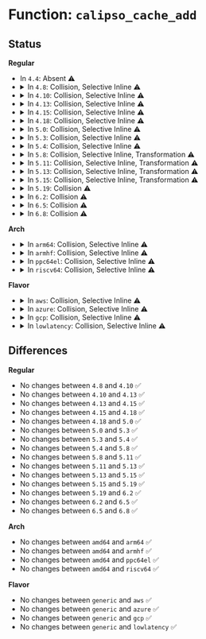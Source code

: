 # Function: <code>calipso_cache_add</code>

## Status
<b>Regular</b>
<ul>
<li>
In <code>4.4</code>: Absent ⚠️
</li>
<li>
<details>
<summary>In <code>4.8</code>: Collision, Selective Inline ⚠️</summary>

```c
int calipso_cache_add(const unsigned char *calipso_ptr, const struct netlbl_lsm_secattr *secattr);
```

**Collision:** Static-Global Collision

**Inline:** Selective

**Transformation:** False

**Instances:**

```
In net/ipv6/calipso.c (ffffffff81870360)
Location: net/ipv6/calipso.c:275
Inline: True
```
```
In net/netlabel/netlabel_calipso.c (ffffffff81883a90)
Location: net/netlabel/netlabel_calipso.c:730
Inline: False
Direct callers:
  - net/netlabel/netlabel_kapi.c:netlbl_cache_add
```
**Symbols:**

```
ffffffff81870360-ffffffff818705e4: calipso_cache_add (STB_LOCAL)
ffffffff81883a90-ffffffff81883ab3: calipso_cache_add (STB_GLOBAL)
```
</details>
</li>
<li>
<details>
<summary>In <code>4.10</code>: Collision, Selective Inline ⚠️</summary>

```c
int calipso_cache_add(const unsigned char *calipso_ptr, const struct netlbl_lsm_secattr *secattr);
```

**Collision:** Static-Global Collision

**Inline:** Selective

**Transformation:** False

**Instances:**

```
In net/ipv6/calipso.c (ffffffff818a32d0)
Location: net/ipv6/calipso.c:275
Inline: True
```
```
In net/netlabel/netlabel_calipso.c (ffffffff818b8330)
Location: net/netlabel/netlabel_calipso.c:733
Inline: False
Direct callers:
  - net/netlabel/netlabel_kapi.c:netlbl_cache_add
```
**Symbols:**

```
ffffffff818a32d0-ffffffff818a3554: calipso_cache_add (STB_LOCAL)
ffffffff818b8330-ffffffff818b8353: calipso_cache_add (STB_GLOBAL)
```
</details>
</li>
<li>
<details>
<summary>In <code>4.13</code>: Collision, Selective Inline ⚠️</summary>

```c
int calipso_cache_add(const unsigned char *calipso_ptr, const struct netlbl_lsm_secattr *secattr);
```

**Collision:** Static-Global Collision

**Inline:** Selective

**Transformation:** False

**Instances:**

```
In net/ipv6/calipso.c (ffffffff818c96e0)
Location: net/ipv6/calipso.c:275
Inline: True
```
```
In net/netlabel/netlabel_calipso.c (ffffffff818dec20)
Location: net/netlabel/netlabel_calipso.c:733
Inline: False
Direct callers:
  - net/netlabel/netlabel_kapi.c:netlbl_cache_add
```
**Symbols:**

```
ffffffff818c96e0-ffffffff818c995e: calipso_cache_add (STB_LOCAL)
ffffffff818dec20-ffffffff818dec43: calipso_cache_add (STB_GLOBAL)
```
</details>
</li>
<li>
<details>
<summary>In <code>4.15</code>: Collision, Selective Inline ⚠️</summary>

```c
int calipso_cache_add(const unsigned char *calipso_ptr, const struct netlbl_lsm_secattr *secattr);
```

**Collision:** Static-Global Collision

**Inline:** Selective

**Transformation:** False

**Instances:**

```
In net/ipv6/calipso.c (ffffffff8194cd10)
Location: net/ipv6/calipso.c:275
Inline: True
```
```
In net/netlabel/netlabel_calipso.c (ffffffff81964940)
Location: net/netlabel/netlabel_calipso.c:733
Inline: False
Direct callers:
  - net/netlabel/netlabel_kapi.c:netlbl_cache_add
```
**Symbols:**

```
ffffffff8194cd10-ffffffff8194cfa0: calipso_cache_add (STB_LOCAL)
ffffffff81964940-ffffffff81964969: calipso_cache_add (STB_GLOBAL)
```
</details>
</li>
<li>
<details>
<summary>In <code>4.18</code>: Collision, Selective Inline ⚠️</summary>

```c
int calipso_cache_add(const unsigned char *calipso_ptr, const struct netlbl_lsm_secattr *secattr);
```

**Collision:** Static-Global Collision

**Inline:** Selective

**Transformation:** False

**Instances:**

```
In net/ipv6/calipso.c (ffffffff819a62d0)
Location: net/ipv6/calipso.c:275
Inline: True
```
```
In net/netlabel/netlabel_calipso.c (ffffffff819be1e0)
Location: net/netlabel/netlabel_calipso.c:733
Inline: False
Direct callers:
  - net/netlabel/netlabel_kapi.c:netlbl_cache_add
```
**Symbols:**

```
ffffffff819a62d0-ffffffff819a655f: calipso_cache_add (STB_LOCAL)
ffffffff819be1e0-ffffffff819be209: calipso_cache_add (STB_GLOBAL)
```
</details>
</li>
<li>
<details>
<summary>In <code>5.0</code>: Collision, Selective Inline ⚠️</summary>

```c
int calipso_cache_add(const unsigned char *calipso_ptr, const struct netlbl_lsm_secattr *secattr);
```

**Collision:** Static-Global Collision

**Inline:** Selective

**Transformation:** False

**Instances:**

```
In net/ipv6/calipso.c (ffffffff819dc630)
Location: net/ipv6/calipso.c:275
Inline: True
```
```
In net/netlabel/netlabel_calipso.c (ffffffff819f5380)
Location: net/netlabel/netlabel_calipso.c:733
Inline: False
Direct callers:
  - net/netlabel/netlabel_kapi.c:netlbl_cache_add
```
**Symbols:**

```
ffffffff819dc630-ffffffff819dc928: calipso_cache_add (STB_LOCAL)
ffffffff819f5380-ffffffff819f53a9: calipso_cache_add (STB_GLOBAL)
```
</details>
</li>
<li>
<details>
<summary>In <code>5.3</code>: Collision, Selective Inline ⚠️</summary>

```c
int calipso_cache_add(const unsigned char *calipso_ptr, const struct netlbl_lsm_secattr *secattr);
```

**Collision:** Static-Global Collision

**Inline:** Selective

**Transformation:** False

**Instances:**

```
In net/ipv6/calipso.c (ffffffff81a4b070)
Location: net/ipv6/calipso.c:261
Inline: True
```
```
In net/netlabel/netlabel_calipso.c (ffffffff81a64850)
Location: net/netlabel/netlabel_calipso.c:720
Inline: False
Direct callers:
  - net/netlabel/netlabel_kapi.c:netlbl_cache_add
```
**Symbols:**

```
ffffffff81a4b070-ffffffff81a4b369: calipso_cache_add (STB_LOCAL)
ffffffff81a64850-ffffffff81a64879: calipso_cache_add (STB_GLOBAL)
```
</details>
</li>
<li>
<details>
<summary>In <code>5.4</code>: Collision, Selective Inline ⚠️</summary>

```c
int calipso_cache_add(const unsigned char *calipso_ptr, const struct netlbl_lsm_secattr *secattr);
```

**Collision:** Static-Global Collision

**Inline:** Selective

**Transformation:** False

**Instances:**

```
In net/ipv6/calipso.c (ffffffff81a81c40)
Location: net/ipv6/calipso.c:261
Inline: True
```
```
In net/netlabel/netlabel_calipso.c (ffffffff81a9b3d0)
Location: net/netlabel/netlabel_calipso.c:720
Inline: False
Direct callers:
  - net/netlabel/netlabel_kapi.c:netlbl_cache_add
```
**Symbols:**

```
ffffffff81a81c40-ffffffff81a81f39: calipso_cache_add (STB_LOCAL)
ffffffff81a9b3d0-ffffffff81a9b3f9: calipso_cache_add (STB_GLOBAL)
```
</details>
</li>
<li>
<details>
<summary>In <code>5.8</code>: Collision, Selective Inline, Transformation ⚠️</summary>

```c
int calipso_cache_add(const unsigned char *calipso_ptr, const struct netlbl_lsm_secattr *secattr);
```

**Collision:** Static-Global Collision

**Inline:** Selective

**Transformation:** True

**Instances:**

```
In net/ipv6/calipso.c (ffffffff81b7c890)
Location: net/ipv6/calipso.c:261
Inline: True
```
```
In net/netlabel/netlabel_calipso.c (ffffffff81b96c30)
Location: net/netlabel/netlabel_calipso.c:720
Inline: False
Direct callers:
  - net/netlabel/netlabel_kapi.c:netlbl_cache_add
```
**Symbols:**

```
ffffffff81b7c890-ffffffff81b7ca27: calipso_cache_add.part.0 (STB_LOCAL)
ffffffff81b7ca30-ffffffff81b7ca57: calipso_cache_add (STB_LOCAL)
ffffffff81b96c30-ffffffff81b96c59: calipso_cache_add (STB_GLOBAL)
```
</details>
</li>
<li>
<details>
<summary>In <code>5.11</code>: Collision, Selective Inline, Transformation ⚠️</summary>

```c
int calipso_cache_add(const unsigned char *calipso_ptr, const struct netlbl_lsm_secattr *secattr);
```

**Collision:** Static-Global Collision

**Inline:** Selective

**Transformation:** True

**Instances:**

```
In net/ipv6/calipso.c (ffffffff81b8b930)
Location: net/ipv6/calipso.c:264
Inline: True
```
```
In net/netlabel/netlabel_calipso.c (ffffffff81ba68a0)
Location: net/netlabel/netlabel_calipso.c:721
Inline: False
Direct callers:
  - net/netlabel/netlabel_kapi.c:netlbl_cache_add
```
**Symbols:**

```
ffffffff81b8b930-ffffffff81b8bac7: calipso_cache_add.part.0 (STB_LOCAL)
ffffffff81b8bad0-ffffffff81b8baf7: calipso_cache_add (STB_LOCAL)
ffffffff81ba68a0-ffffffff81ba68c9: calipso_cache_add (STB_GLOBAL)
```
</details>
</li>
<li>
<details>
<summary>In <code>5.13</code>: Collision, Selective Inline, Transformation ⚠️</summary>

```c
int calipso_cache_add(const unsigned char *calipso_ptr, const struct netlbl_lsm_secattr *secattr);
```

**Collision:** Static-Global Collision

**Inline:** Selective

**Transformation:** True

**Instances:**

```
In net/ipv6/calipso.c (ffffffff81b7a720)
Location: net/ipv6/calipso.c:264
Inline: True
```
```
In net/netlabel/netlabel_calipso.c (ffffffff81b95a30)
Location: net/netlabel/netlabel_calipso.c:721
Inline: False
Direct callers:
  - net/netlabel/netlabel_kapi.c:netlbl_cache_add
```
**Symbols:**

```
ffffffff81b7a720-ffffffff81b7a8b3: calipso_cache_add.part.0 (STB_LOCAL)
ffffffff81b7a8c0-ffffffff81b7a8e7: calipso_cache_add (STB_LOCAL)
ffffffff81b95a30-ffffffff81b95a59: calipso_cache_add (STB_GLOBAL)
```
</details>
</li>
<li>
<details>
<summary>In <code>5.15</code>: Collision, Selective Inline, Transformation ⚠️</summary>

```c
int calipso_cache_add(const unsigned char *calipso_ptr, const struct netlbl_lsm_secattr *secattr);
```

**Collision:** Static-Global Collision

**Inline:** Selective

**Transformation:** True

**Instances:**

```
In net/ipv6/calipso.c (ffffffff81c453e0)
Location: net/ipv6/calipso.c:264
Inline: True
```
```
In net/netlabel/netlabel_calipso.c (ffffffff81c62260)
Location: net/netlabel/netlabel_calipso.c:721
Inline: False
Direct callers:
  - net/netlabel/netlabel_kapi.c:netlbl_cache_add
```
**Symbols:**

```
ffffffff81c453e0-ffffffff81c45573: calipso_cache_add.part.0 (STB_LOCAL)
ffffffff81c45580-ffffffff81c455a7: calipso_cache_add (STB_LOCAL)
ffffffff81c62260-ffffffff81c62289: calipso_cache_add (STB_GLOBAL)
```
</details>
</li>
<li>
<details>
<summary>In <code>5.19</code>: Collision ⚠️</summary>

```c
int calipso_cache_add(const unsigned char *calipso_ptr, const struct netlbl_lsm_secattr *secattr);
```

**Collision:** Static-Global Collision

**Inline:** No

**Transformation:** False

**Instances:**

```
In net/ipv6/calipso.c (ffffffff81de4530)
Location: net/ipv6/calipso.c:264
Inline: False
```
```
In net/netlabel/netlabel_calipso.c (ffffffff81e049c0)
Location: net/netlabel/netlabel_calipso.c:721
Inline: False
Direct callers:
  - net/netlabel/netlabel_kapi.c:netlbl_cache_add
```
**Symbols:**

```
ffffffff81de4530-ffffffff81de46e8: calipso_cache_add (STB_LOCAL)
ffffffff81e049c0-ffffffff81e049f9: calipso_cache_add (STB_GLOBAL)
```
</details>
</li>
<li>
<details>
<summary>In <code>6.2</code>: Collision ⚠️</summary>

```c
int calipso_cache_add(const unsigned char *calipso_ptr, const struct netlbl_lsm_secattr *secattr);
```

**Collision:** Static-Global Collision

**Inline:** No

**Transformation:** False

**Instances:**

```
In net/ipv6/calipso.c (ffffffff81fb6c80)
Location: net/ipv6/calipso.c:264
Inline: False
```
```
In net/netlabel/netlabel_calipso.c (ffffffff81fd9ae0)
Location: net/netlabel/netlabel_calipso.c:722
Inline: False
Direct callers:
  - net/netlabel/netlabel_kapi.c:netlbl_cache_add
```
**Symbols:**

```
ffffffff81fb6c80-ffffffff81fb6e38: calipso_cache_add (STB_LOCAL)
ffffffff81fd9ae0-ffffffff81fd9b19: calipso_cache_add (STB_GLOBAL)
```
</details>
</li>
<li>
<details>
<summary>In <code>6.5</code>: Collision ⚠️</summary>

```c
int calipso_cache_add(const unsigned char *calipso_ptr, const struct netlbl_lsm_secattr *secattr);
```

**Collision:** Static-Global Collision

**Inline:** No

**Transformation:** False

**Instances:**

```
In net/ipv6/calipso.c (ffffffff82017380)
Location: net/ipv6/calipso.c:264
Inline: False
```
```
In net/netlabel/netlabel_calipso.c (ffffffff820557b0)
Location: net/netlabel/netlabel_calipso.c:722
Inline: False
Direct callers:
  - net/netlabel/netlabel_kapi.c:netlbl_cache_add
```
**Symbols:**

```
ffffffff82017380-ffffffff8201753c: calipso_cache_add (STB_LOCAL)
ffffffff820557b0-ffffffff820557e9: calipso_cache_add (STB_GLOBAL)
```
</details>
</li>
<li>
<details>
<summary>In <code>6.8</code>: Collision ⚠️</summary>

```c
int calipso_cache_add(const unsigned char *calipso_ptr, const struct netlbl_lsm_secattr *secattr);
```

**Collision:** Static-Global Collision

**Inline:** No

**Transformation:** False

**Instances:**

```
In net/ipv6/calipso.c (ffffffff820e6320)
Location: net/ipv6/calipso.c:264
Inline: False
```
```
In net/netlabel/netlabel_calipso.c (ffffffff821280d0)
Location: net/netlabel/netlabel_calipso.c:725
Inline: False
Direct callers:
  - net/netlabel/netlabel_kapi.c:netlbl_cache_add
```
**Symbols:**

```
ffffffff820e6320-ffffffff820e650b: calipso_cache_add (STB_LOCAL)
ffffffff821280d0-ffffffff82128109: calipso_cache_add (STB_GLOBAL)
```
</details>
</li>
</ul>
<b>Arch</b>
<ul>
<li>
<details>
<summary>In <code>arm64</code>: Collision, Selective Inline ⚠️</summary>

```c
int calipso_cache_add(const unsigned char *calipso_ptr, const struct netlbl_lsm_secattr *secattr);
```

**Collision:** Static-Global Collision

**Inline:** Selective

**Transformation:** False

**Instances:**

```
In net/ipv6/calipso.c (ffff800010d4e270)
Location: net/ipv6/calipso.c:261
Inline: True
```
```
In net/netlabel/netlabel_calipso.c (ffff800010d6b268)
Location: net/netlabel/netlabel_calipso.c:720
Inline: False
Direct callers:
  - net/netlabel/netlabel_kapi.c:netlbl_cache_add
```
**Symbols:**

```
ffff800010d4e270-ffff800010d4e5fc: calipso_cache_add (STB_LOCAL)
ffff800010d6b268-ffff800010d6b2b4: calipso_cache_add (STB_GLOBAL)
```
</details>
</li>
<li>
<details>
<summary>In <code>armhf</code>: Collision, Selective Inline ⚠️</summary>

```c
int calipso_cache_add(const unsigned char *calipso_ptr, const struct netlbl_lsm_secattr *secattr);
```

**Collision:** Static-Global Collision

**Inline:** Selective

**Transformation:** False

**Instances:**

```
In net/ipv6/calipso.c (c0e4e9c8)
Location: net/ipv6/calipso.c:261
Inline: True
```
```
In net/netlabel/netlabel_calipso.c (c0e696ac)
Location: net/netlabel/netlabel_calipso.c:720
Inline: False
Direct callers:
  - net/netlabel/netlabel_kapi.c:netlbl_cache_add
```
**Symbols:**

```
c0e4e9c8-c0e4ec9c: calipso_cache_add (STB_LOCAL)
c0e696ac-c0e696e8: calipso_cache_add (STB_GLOBAL)
```
</details>
</li>
<li>
<details>
<summary>In <code>ppc64el</code>: Collision, Selective Inline ⚠️</summary>

```c
int calipso_cache_add(const unsigned char *calipso_ptr, const struct netlbl_lsm_secattr *secattr);
```

**Collision:** Static-Global Collision

**Inline:** Selective

**Transformation:** False

**Instances:**

```
In net/ipv6/calipso.c (c000000000e849d0)
Location: net/ipv6/calipso.c:261
Inline: True
```
```
In net/netlabel/netlabel_calipso.c (c000000000ea8870)
Location: net/netlabel/netlabel_calipso.c:720
Inline: False
Direct callers:
  - net/netlabel/netlabel_kapi.c:netlbl_cache_add
```
**Symbols:**

```
c000000000e849d0-c000000000e84dfc: calipso_cache_add (STB_LOCAL)
c000000000ea8870-c000000000ea88c8: calipso_cache_add (STB_GLOBAL)
```
</details>
</li>
<li>
<details>
<summary>In <code>riscv64</code>: Collision, Selective Inline ⚠️</summary>

```c
int calipso_cache_add(const unsigned char *calipso_ptr, const struct netlbl_lsm_secattr *secattr);
```

**Collision:** Static-Global Collision

**Inline:** Selective

**Transformation:** False

**Instances:**

```
In net/ipv6/calipso.c (ffffffe00088648e)
Location: net/ipv6/calipso.c:261
Inline: True
```
```
In net/netlabel/netlabel_calipso.c (ffffffe00089dae6)
Location: net/netlabel/netlabel_calipso.c:720
Inline: False
Direct callers:
  - net/netlabel/netlabel_kapi.c:netlbl_cache_add
```
**Symbols:**

```
ffffffe00088648e-ffffffe0008867f4: calipso_cache_add (STB_LOCAL)
ffffffe00089dae6-ffffffe00089db24: calipso_cache_add (STB_GLOBAL)
```
</details>
</li>
</ul>
<b>Flavor</b>
<ul>
<li>
<details>
<summary>In <code>aws</code>: Collision, Selective Inline ⚠️</summary>

```c
int calipso_cache_add(const unsigned char *calipso_ptr, const struct netlbl_lsm_secattr *secattr);
```

**Collision:** Static-Global Collision

**Inline:** Selective

**Transformation:** False

**Instances:**

```
In net/ipv6/calipso.c (ffffffff81a212d0)
Location: net/ipv6/calipso.c:261
Inline: True
```
```
In net/netlabel/netlabel_calipso.c (ffffffff81a3a760)
Location: net/netlabel/netlabel_calipso.c:720
Inline: False
Direct callers:
  - net/netlabel/netlabel_kapi.c:netlbl_cache_add
```
**Symbols:**

```
ffffffff81a212d0-ffffffff81a215c9: calipso_cache_add (STB_LOCAL)
ffffffff81a3a760-ffffffff81a3a789: calipso_cache_add (STB_GLOBAL)
```
</details>
</li>
<li>
<details>
<summary>In <code>azure</code>: Collision, Selective Inline ⚠️</summary>

```c
int calipso_cache_add(const unsigned char *calipso_ptr, const struct netlbl_lsm_secattr *secattr);
```

**Collision:** Static-Global Collision

**Inline:** Selective

**Transformation:** False

**Instances:**

```
In net/ipv6/calipso.c (ffffffff819de090)
Location: net/ipv6/calipso.c:261
Inline: True
```
```
In net/netlabel/netlabel_calipso.c (ffffffff819f7380)
Location: net/netlabel/netlabel_calipso.c:720
Inline: False
Direct callers:
  - net/netlabel/netlabel_kapi.c:netlbl_cache_add
```
**Symbols:**

```
ffffffff819de090-ffffffff819de389: calipso_cache_add (STB_LOCAL)
ffffffff819f7380-ffffffff819f73a9: calipso_cache_add (STB_GLOBAL)
```
</details>
</li>
<li>
<details>
<summary>In <code>gcp</code>: Collision, Selective Inline ⚠️</summary>

```c
int calipso_cache_add(const unsigned char *calipso_ptr, const struct netlbl_lsm_secattr *secattr);
```

**Collision:** Static-Global Collision

**Inline:** Selective

**Transformation:** False

**Instances:**

```
In net/ipv6/calipso.c (ffffffff81a8bd50)
Location: net/ipv6/calipso.c:261
Inline: True
```
```
In net/netlabel/netlabel_calipso.c (ffffffff81aa6610)
Location: net/netlabel/netlabel_calipso.c:720
Inline: False
Direct callers:
  - net/netlabel/netlabel_kapi.c:netlbl_cache_add
```
**Symbols:**

```
ffffffff81a8bd50-ffffffff81a8c049: calipso_cache_add (STB_LOCAL)
ffffffff81aa6610-ffffffff81aa6639: calipso_cache_add (STB_GLOBAL)
```
</details>
</li>
<li>
<details>
<summary>In <code>lowlatency</code>: Collision, Selective Inline ⚠️</summary>

```c
int calipso_cache_add(const unsigned char *calipso_ptr, const struct netlbl_lsm_secattr *secattr);
```

**Collision:** Static-Global Collision

**Inline:** Selective

**Transformation:** False

**Instances:**

```
In net/ipv6/calipso.c (ffffffff81a98c50)
Location: net/ipv6/calipso.c:261
Inline: True
```
```
In net/netlabel/netlabel_calipso.c (ffffffff81ab29b0)
Location: net/netlabel/netlabel_calipso.c:720
Inline: False
Direct callers:
  - net/netlabel/netlabel_kapi.c:netlbl_cache_add
```
**Symbols:**

```
ffffffff81a98c50-ffffffff81a98f49: calipso_cache_add (STB_LOCAL)
ffffffff81ab29b0-ffffffff81ab29d9: calipso_cache_add (STB_GLOBAL)
```
</details>
</li>
</ul>

## Differences
<b>Regular</b>
<ul>
<li>
No changes between <code>4.8</code> and <code>4.10</code> ✅
</li>
<li>
No changes between <code>4.10</code> and <code>4.13</code> ✅
</li>
<li>
No changes between <code>4.13</code> and <code>4.15</code> ✅
</li>
<li>
No changes between <code>4.15</code> and <code>4.18</code> ✅
</li>
<li>
No changes between <code>4.18</code> and <code>5.0</code> ✅
</li>
<li>
No changes between <code>5.0</code> and <code>5.3</code> ✅
</li>
<li>
No changes between <code>5.3</code> and <code>5.4</code> ✅
</li>
<li>
No changes between <code>5.4</code> and <code>5.8</code> ✅
</li>
<li>
No changes between <code>5.8</code> and <code>5.11</code> ✅
</li>
<li>
No changes between <code>5.11</code> and <code>5.13</code> ✅
</li>
<li>
No changes between <code>5.13</code> and <code>5.15</code> ✅
</li>
<li>
No changes between <code>5.15</code> and <code>5.19</code> ✅
</li>
<li>
No changes between <code>5.19</code> and <code>6.2</code> ✅
</li>
<li>
No changes between <code>6.2</code> and <code>6.5</code> ✅
</li>
<li>
No changes between <code>6.5</code> and <code>6.8</code> ✅
</li>
</ul>
<b>Arch</b>
<ul>
<li>
No changes between <code>amd64</code> and <code>arm64</code> ✅
</li>
<li>
No changes between <code>amd64</code> and <code>armhf</code> ✅
</li>
<li>
No changes between <code>amd64</code> and <code>ppc64el</code> ✅
</li>
<li>
No changes between <code>amd64</code> and <code>riscv64</code> ✅
</li>
</ul>
<b>Flavor</b>
<ul>
<li>
No changes between <code>generic</code> and <code>aws</code> ✅
</li>
<li>
No changes between <code>generic</code> and <code>azure</code> ✅
</li>
<li>
No changes between <code>generic</code> and <code>gcp</code> ✅
</li>
<li>
No changes between <code>generic</code> and <code>lowlatency</code> ✅
</li>
</ul>

